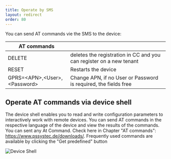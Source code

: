 ```yaml
---
title: Operate by SMS
layout: redirect
order: 80
---
```

You can send AT commands vie the SMS to the device:

| AT commands | |
| --- | --- |
| DELETE | deletes the registration in CC and you can register on a new tenant |	
| RESET | Restarts the device |
| GPRS=&#60;APN&#62;,&#60;User&#62;,&#60;Password&#62; | Change APN, if no User or Password is required, the fields free |

## <a name="device-shell"></a>Operate AT commands via device shell 

The device shell enables you to read and write configuration parameters to interactively
work with remote devices. You can send AT commands in the respective language of the
 device and view the results of the commands. You can sent any At Command. Check here
 in Chapter "AT commands": https://www.pssystec.de/downloads/. Frequently used
 commands are available by clicking the "Get predefined" button

![Device Shell](/guides/images/devices/smartbox-io/device-shell.png)
